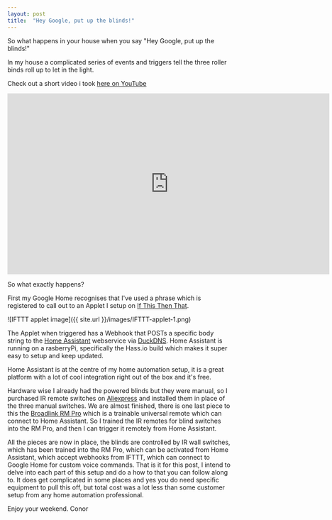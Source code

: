 ```yaml
---
layout: post
title:  "Hey Google, put up the blinds!"
---
```


So what happens in your house when you say "Hey Google, put up the blinds!"

In my house a complicated series of events and triggers tell the three roller binds roll up to let in the light. 

Check out a short video i took <a href="https://youtu.be/gsLj6woppl0"> here on YouTube</a>
<iframe width="726" height="408" src="https://www.youtube.com/embed/gsLj6woppl0" frameborder="0" allow="autoplay; encrypted-media" allowfullscreen></iframe>

So what exactly happens?

First my Google Home recognises that I've used a phrase which is registered to call out to an Applet I setup on <a href="https://ifttt.com"> If This Then That</a>. 

![IFTTT applet image]({{ site.url }}/images/IFTTT-applet-1.png)

The Applet when triggered has a Webhook that POSTs a specific body string to the <a href="https://www.home-assistant.io">Home Assistant</a> webservice via <a href="https://www.duckdns.org/">DuckDNS</a>. Home Assistant is running on a rasberryPi, specifically the Hass.io build which makes it super easy to setup and keep updated.

Home Assistant is at the centre of my home automation setup, it is a great platform with a lot of cool integration right out of the box and it's free. 

Hardware wise I already had the powered blinds but they were manual, so I purchased IR remote switches on <a href="https://www.aliexpress.com/">Aliexpress</a> and installed them in place of the three manual switches. We are almost finished, there is one last piece to this the <a href="http://www.ibroadlink.com/rmPro/">Broadlink RM Pro</a> which is a trainable universal remote which can connect to Home Assistant. So I trained the IR remotes for blind switches into the RM Pro, and then I can trigger it remotely from Home Assistant.

All the pieces are now in place, the blinds are controlled by IR wall switches, which has been trained into the RM Pro, which can be activated from Home Assistant, which accept webhooks from IFTTT, which can connect to Google Home for custom voice commands. That is it for this post, I intend to delve into each part of this setup and do a how to that you can follow along to. It does get complicated in some places and yes you do need specific equipment to pull this off, but total cost was a lot less than some customer setup from any home automation professional.

Enjoy your weekend.
Conor
